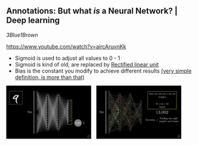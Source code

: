 ## Annotations: But what *is* a Neural Network? | Deep learning
_3Blue1Brown_

https://www.youtube.com/watch?v=aircAruvnKk

- Sigmoid is used to adjust all values to 0 - 1
- Sigmoid is kind of old, are replaced by [Rectified linear unit](https://en.wikipedia.org/wiki/Rectifier_(neural_networks))
- Bias is the constant you modify to achieve different results [(very simple definition, is more than that)](https://www.quora.com/What-is-bias-in-artificial-neural-network)

<div>
	<img src="media/Screen Shot 2017-10-11 at 10.40.21 AM.png" width="45%" style="margin-right: 10px" />
	<img src="media/Screen Shot 2017-10-11 at 10.39.36 AM.png" width="45%" />
</div>
